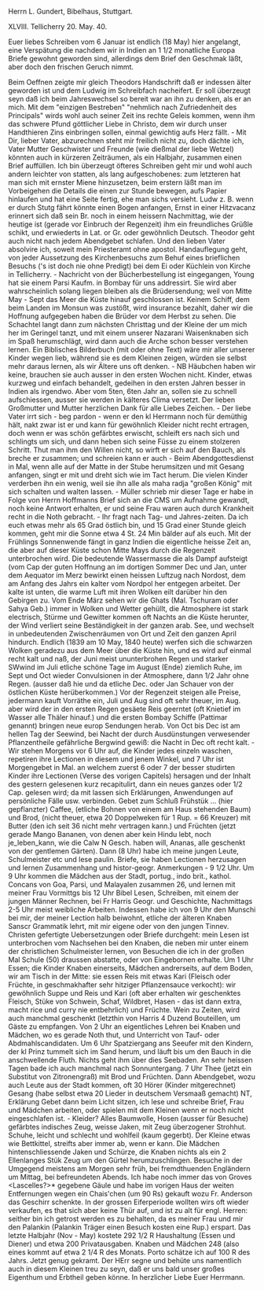Herrn L. Gundert, Bibelhaus, Stuttgart.

XLVIII. Tellicherry 20. May. 40.

Euer liebes Schreiben vom 6 Januar ist endlich (18 May) hier angelangt, eine Verspätung die nachdem wir in Indien an 1 1/2 monatliche Europa Briefe gewohnt geworden sind, allerdings dem Brief den Geschmak läßt, aber doch den frischen Geruch nimmt.

Beim Oeffnen zeigte mir gleich Theodors Handschrift daß er indessen älter geworden ist und dem Ludwig im Schreibfach nacheifert. Er soll überzeugt seyn daß ich beim Jahreswechsel so bereit war an ihn zu denken, als er an mich. Mit dem "einzigen Bestreben" "nehmlich nach Zufriedenheit des Principals" wirds wohl auch seiner Zeit ins rechte Geleis kommen, wenn ihm das schwere Pfund göttlicher Liebe in Christo, dem wir durch unser Handthieren Zins einbringen sollen, einmal gewichtig aufs Herz fällt. - Mit Dir, lieber Vater, abzurechnen steht mir freilich nicht zu, doch dächte ich, Vater Mutter Geschwister und Freunde (wie dießmal der liebe Wetzel) könnten auch in kürzeren Zeiträumen, als ein Halbjahr, zusammen einen Brief auffüllen. Ich bin überzeugt öfteres Schreiben geht mir und wohl auch andern leichter von statten, als lang aufgeschobenes: zum letzteren hat man sich mit ernster Miene hinzusetzen, beim erstern läßt man im Vorbeigehen die Details die einen zur Stunde bewegen, aufs Papier hinlaufen und hat eine Seite fertig, ehe man sichs versieht. Ludw z. B. wenn er durch Stutg fährt könnte einen Bogen anfangen, Ernst in einer Hitzvacanz erinnert sich daß sein Br. noch in einem heissern Nachmittag, wie der heutige ist (gerade vor Einbruch der Regenzeit) ihm ein freundliches Grüßle schikt, und erwiederts in Lat. or Gr. oder gewöhnlich Deutsch. Theodor geht auch nicht nach jedem Abendgebet schlafen. Und den lieben Vater absolvire ich, soweit mein Priesteramt ohne apostol. Handauflegung geht, von jeder Aussetzung des Kirchenbesuchs zum Behuf eines brieflichen Besuchs ('s ist doch nie ohne Predigt) bei dem Ei oder Küchlein von Kirche in Tellicherry. - Nachricht von der Bücherbestellung ist eingegangen, Young hat sie einem Parsi Kaufm. in Bombay für uns addressirt. Sie wird aber wahrscheinlich solang liegen bleiben als die Brüdersendung; weil von Mitte May - Sept das Meer die Küste hinauf geschlossen ist. Keinem Schiff, dem beim Landen im Monsun was zustößt, wird insurance bezahlt, daher wir die Hoffnung aufgegeben haben die Brüder vor dem Herbst zu sehen. Die Schachtel langt dann zum nächsten Christtag und der Kleine der um mich her im Geringel tanzt, und mit einem unserer Nazarani Waisenknaben sich im Spaß herumschlägt, wird dann auch die Arche schon besser verstehen lernen. Ein Biblisches Bilderbuch (mit oder ohne Text) wäre mir aller unserer Kinder wegen lieb, während sie es dem Kleinen zeigen, würden sie selbst mehr daraus lernen, als wir Ältere uns oft denken. - NB Häubchen haben wir keine, brauchen sie auch ausser in den ersten Wochen nicht. Kinder, etwas kurzweg und einfach behandelt, gedeihen in den ersten Jahren besser in Indien als irgendwo. Aber vom 5ten, 6ten Jahr an, sollen sie zu schnell aufschiessen, ausser sie werden in kälteres Clima versetzt. Der lieben Großmutter und Mutter herzlichen Dank für alle Liebes Zeichen. - Der liebe Vater irrt sich - beg pardon - wenn er den kl Herrmann noch für demüthig hält, nakt zwar ist er und kann für gewöhnlich Kleider nicht recht ertragen, doch wenn er was schön gefärbtes erwischt, schleift ers nach sich und schlingts um sich, und dann heben sich seine Füsse zu einem stolzeren Schritt. Thut man ihm den Willen nicht, so wirft er sich auf den Bauch, als breche er zusammen; und schreien kann er auch - Beim Abendgottesdienst in Mal, wenn alle auf der Matte in der Stube herumsitzen und mit Gesang anfangen, singt er mit und dreht sich wie im Tact herum. Die vielen Kinder verderben ihn ein wenig, weil sie ihn alle als maha radja "großen König" mit sich schalten und walten lassen. - Müller schrieb mir dieser Tage er habe in Folge von Herrn Hoffmanns Brief sich an die CMS um Aufnahme gewandt, noch keine Antwort erhalten, er und seine Frau waren auch durch Krankheit recht in die Noth gebracht. - Ihr fragt nach Tag- und Jahres-zeiten. Da ich euch etwas mehr als 65 Grad östlich bin, und 15 Grad einer Stunde gleich kommen, geht mir die Sonne etwa 4 St. 24 Min bälder auf als euch. Mit der Frühlings Sonnenwende fängt in ganz Indien die eigentliche heisse Zeit an, die aber auf dieser Küste schon Mitte Mays durch die Regenzeit unterbrochen wird. Die bedeutende Wassermasse die als Dampf aufsteigt (vom Cap der guten Hoffnung an im dortigen Sommer Dec und Jan, unter dem Aequator im Merz bewirkt einen heissen Luftzug nach Nordost, dem am Anfang des Jahrs ein kalter vom Nordpol her entgegen arbeitet. Der kalte ist unten, die warme Luft mit ihren Wolken eilt darüber hin den Gebirgen zu. Vom Ende März sehen wir die Ghats (Mal. Tschuram oder Sahya Geb.) immer in Wolken und Wetter gehüllt, die Atmosphere ist stark electrisch, Stürme und Gewitter kommen oft Nachts an die Küste herunter, der Wind verliert seine Beständigkeit in der ganzen arab. See, und wechselt in unbedeutenden Zwischenräumen von Ort und Zeit den ganzen April hindurch. Endlich (1839 am 10 May, 1840 heute) werfen sich die schwarzen Wolken geradezu aus dem Meer über die Küste hin, und es wird auf einmal recht kalt und naß, der Juni meist ununterbrohen Regen und starker SWwind im Juli etliche schöne Tage im August (Ende) ziemlich Ruhe, im Sept und Oct wieder Convulsionen in der Atmosphere, dann 1/2 Jahr ohne Regen. (ausser daß hie und da etliche Dec. oder Jan Schauer von der östlichen Küste herüberkommen.) Vor der Regenzeit steigen alle Preise, jedermann kauft Vorräthe ein, Juli und Aug sind oft sehr theuer, im Aug. aber wird der in den ersten Regen gesäete Reis geerntet (oft Knietief im Wasser alle Thäler hinauf.) und die ersten Bombay Schiffe (Pattimar genannt) bringen neue europ Sendungen herab. Von Oct bis Dec ist am hellen Tag der Seewind, bei Nacht der durch Ausdünstungen verwesender Pflanzentheile gefährliche Bergwind gewiß: die Nacht in Dec oft recht kalt. - Wir stehen Morgens vor 6 Uhr auf, die Kinder jedes einzeln waschen, repetiren ihre Lectionen in diesem und jenem Winkel, und 7 Uhr ist Morgengebet in Mal. an welchem zuerst 6 oder 7 der besser studirten Kinder ihre Lectionen (Verse des vorigen Capitels) hersagen und der Inhalt des gestern gelesenen kurz recapitulirt, dann ein neues ganzes oder 1/2 Cap. gelesen wird; da mit lassen sich Erklärungen, Anwendungen auf persönliche Fälle usw. verbinden. Gebet zum Schluß Frühstük ... (hier gepflanzter) Caffee, (etliche Bohnen von einem am Haus stehenden Baum) und Brod, (nicht theuer, etwa 20 Doppelweken für 1 Rup. = 66 Kreuzer) mit Butter (den ich seit 36 nicht mehr vertragen kann.) und Früchten (jetzt gerade Mango Bananen, von denen aber kein Hindu lebt, noch je_leben_kann, wie die Calw N Gesch. haben will, Ananas, alle geschenkt von der gentlemen Gärten). Dann (8 Uhr) habe ich meine jungen Leute, Schulmeister etc und lese paulin. Briefe, sie haben Lectionen herzusagen und lernen Zusammenhang und histor-geogr. Anmerkungen - 9 1/2 Uhr. Um 9 Uhr kommen die Mädchen aus der Stadt, portug., indo brit., kathol. Concans von Goa, Parsi, und Malayalen zusammen 26, und lernen mit meiner Frau Vormittgs bis 12 Uhr Bibel Lesen, Schreiben, mit einem der jungen Männer Rechnen, bei Fr Harris Geogr. und Geschichte, Nachmittags 2-5 Uhr meist weibliche Arbeiten. Indessen habe ich von 9 Uhr den Munschi bei mir, der meiner Lection halb beiwohnt, etliche der älteren Knaben Sanscr Grammatik lehrt, mit mir eigene oder von den jungen Tinnev. Christen gefertigte Uebersetzungen oder Briefe durchgeht: mein Lesen ist unterbrochen vom Nachsehen bei den Knaben, die neben mir unter einem der christlichen Schulmeister lernen, von Besuchen die ich in der großen Mal Schule (50) draussen abstatte, oder von Eingebornen erhalte. Um 1 Uhr Essen; die Kinder Knaben einerseits, Mädchen andrerseits, auf dem Boden, wir am Tisch in der Mitte: sie essen Reis mit etwas Kari (Fleisch oder Früchte, in geschmakhafter sehr hitziger Pflanzensauce verkocht): wir gewöhnlich Suppe und Reis und Kari (oft aber erhalten wir geschenktes Fleisch, Stüke von Schwein, Schaf, Wildbret, Hasen - das ist dann extra, macht rice und curry nie entbehrlich) und Früchte. Wein zu Zeiten, wird auch manchmal geschenkt (letzthin von Harris 4 Duzend Bouteillen, um Gäste zu empfangen. Von 2 Uhr an eigentliches Lehren bei Knaben und Mädchen, wo es gerade Noth thut, und Unterricht von Tauf- oder Abdmahlscandidaten. Um 6 Uhr Spatziergang ans Seeufer mit den Kindern, der kl Prinz tummelt sich im Sand herum, und läuft bis um den Bauch in die anschwellende Fluth. Nichts geht ihm über dies Seebaden. An sehr heissen Tagen bade ich auch manchmal nach Sonnuntergang. 7 Uhr Thee (jetzt ein Substitut von Zitronengraß) mit Brod und Früchten. Dann Abendgebet, wozu auch Leute aus der Stadt kommen, oft 30 Hörer (Kinder mitgerechnet) Gesang (habe selbst etwa 20 Lieder in deutschem Versmaaß gemacht) NT, Erklärung Gebet dann beim Licht sitzen, ich lese und schreibe Brief, Frau und Mädchen arbeiten, oder spielen mit dem Kleinen wenn er noch nicht eingeschlafen ist. - Kleider? Alles Baumwolle, Hosen (ausser für Besuche) gefärbtes indisches Zeug, weisse Jaken, mit Zeug überzogener Strohhut. Schuhe, leicht und schlecht und wohlfeil (kaum gegerbt). Der Kleine etwas wie Bettkittel, streifts aber immer ab, wenn er kann. Die Mädchen hintenschliessende Jaken und Schürze, die Knaben nichts als ein 2 Ellenlanges Stük Zeug um den Gürtel herumzuschlingen. Besuche in der Umgegend meistens am Morgen sehr früh, bei fremdthuenden Engländern um Mittag, bei befreundeten Abends. Ich habe noch immer das von Groves <Lascelles?>* gegebene Gäule und habe im vorigen Haus der weiten Entfernungen wegen ein Chais'chen (um 90 Rs) gekauft wozu Fr. Anderson das Geschirr schenkte. In der grossen Eiferperiode wollten wirs oft wieder verkaufen, es that sich aber keine Thür auf, und ist zu alt für engl. Herren: seither bin ich getrost werden es zu behalten, da es meiner Frau und mir den Palankin (Palankin Träger einen Besuch kosten eine Rup.) erspart. Das letzte Halbjahr (Nov - May) kostete 292 1/2 R Haushaltung (Essen und Diener) und etwa 200 Privatausgaben. Knaben und Mädchen 248 (also eines kommt auf etwa 2 1/4 R des Monats. Porto schätze ich auf 100 R des Jahrs. Jetzt genug gekramt. Der HErr segne und behüte uns namentlich auch in diesem Kleinen treu zu seyn, daß er uns bald unser großes Eigenthum und Erbtheil geben könne. In herzlicher Liebe Euer Herrmann.
